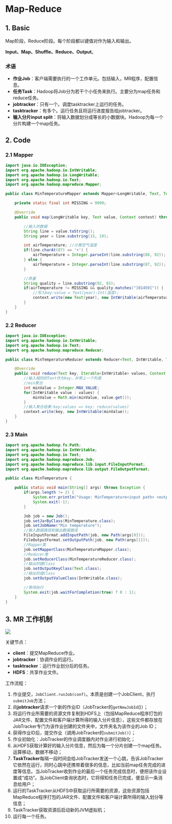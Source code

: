 # Map-Reduce

## 1. Basic

Map阶段，Reduce阶段。每个阶段都以键值对作为输入和输出。

**Input、Map、Shuffle、Reduce、Output**。

### 术语

* **作业Job**：客户端需要执行的一个工作单元。包括输入，MR程序，配置信息。 
* **任务Task**：Hadoop将Job分为若干个小任务来执行。主要分为map任务和reduce任务。 
* **jobtracker**：只有一个。调度tasktracker上运行的任务。 
* **tasktracker**：有多个。运行任务且将运行进度报告给jobtracker。 
* **输入分片input split**：将输入数据划分成等长的小数据块。Hadoop为每一个分片构建一个map任务。

## 2. Code

### 2.1 Mapper

```java
import java.io.IOException;
import org.apache.hadoop.io.IntWritable;
import org.apache.hadoop.io.LongWritable;
import org.apache.hadoop.io.Text;
import org.apache.hadoop.mapreduce.Mapper;

public class MinTemperatureMapper extends Mapper<LongWritable, Text, Text, IntWritable>{

    private static final int MISSING = 9999;

    @Override 
    public void map(LongWritable key, Text value, Context context) throws IOException, InterruptedException {

        //输入的数据
        String line = value.toString();
        String year = line.substring(15, 19);

        int airTemperature; //计算空气温度
        if(line.charAt(87) == '+') {
            airTemperature = Integer.parseInt(line.substring(88, 92));
        } else {
            airTemperature = Integer.parseInt(line.substring(87, 92));
        }

        //质量
        String quality = line.substring(92, 93);
        if(airTemperature != MISSING && quality.matches("[01459]")) {
            //写入key:value = Text(year):Int(温度);
            context.write(new Text(year), new IntWritable(airTemperature));
        }
    }
}
```

### 2.2 Reducer

```java
import java.io.IOException;
import org.apache.hadoop.io.IntWritable;
import org.apache.hadoop.io.Text;
import org.apache.hadoop.mapreduce.Reducer;

public class MinTemperatureReducer extends Reducer<Text, IntWritable, Text, IntWritable> {

    @Override
    public void reduce(Text key, Iterable<IntWritable> values, Context context) throws IOException, InterruptedException {
        //输入相同的Text作为key，并带上一个列表
        //min聚合
        int minValue = Integer.MAX_VALUE;
        for(IntWritable value : values) {
            minValue = Math.min(minValue, value.get());
        }
        //输入聚合结果:key:values => key: reduce(values)
        context.write(key, new IntWritable(minValue));
    }
}
```

### 2.3 Main

```java
import org.apache.hadoop.fs.Path;
import org.apache.hadoop.io.IntWritable;
import org.apache.hadoop.io.Text;
import org.apache.hadoop.mapreduce.Job;
import org.apache.hadoop.mapreduce.lib.input.FileInputFormat;
import org.apache.hadoop.mapreduce.lib.output.FileOutputFormat;

public class MinTemperature {

    public static void main(String[] args) throws Exception {
        if(args.length != 2) {
            System.err.println("Usage: MinTemperature<input path> <output path>");
            System.exit(-1);
        }

        Job job = new Job();
        job.setJarByClass(MinTemperature.class);
        job.setJobName("Min temperature");
        //输入数据路径和输出数据路径
        FileInputFormat.addInputPath(job, new Path(args[0]));
        FileOutputFormat.setOutputPath(job, new Path(args[1]));
        //Mapper类
        job.setMapperClass(MinTemperatureMapper.class);
        //Reducer类
        job.setReducerClass(MinTemperatureReducer.class);
        //输出的键Class
        job.setOutputKeyClass(Text.class);
        //输出的值Class
        job.setOutputValueClass(IntWritable.class);

        //等待执行
        System.exit(job.waitForCompletion(true) ? 0 : 1);
    }
}
```

## 3. MR 工作机制

![](../../../.gitbook/assets/hd5.png)

关键节点：

* **client**：提交MapReduce作业。
* **jobtracker**：协调作业的运行。
* **tasktracker**：运行作业划分后的任务。
* **HDFS**：共享作业文件。

工作流程：

1. 作业提交，`JobClient.runJob(conf)`。本质是创建一个JobClient，执行`submitJob`方法；
2. 向**jobtracker**请求一个新的作业ID（JobTracker的`getNewJobId`\(\)）；
3. 将运行作业所需要的资源文件复制到HDFS上（包括MapReduce程序打包的JAR文件、配置文件和客户端计算所得的输入分片信息），这些文件都存放在JobTracker专门为该作业创建的文件夹中，文件夹名为该作业的Job ID；
4. 获得作业ID后，提交作业（调用JobTracker的`submitJob()`）；
5. 作业初始化：JobTracker的作业调度器内对作业进行初始化；
6. 从HDFS获取计算好的输入分片信息，然后为每一个分片创建一个map任务。运算移动，数据不移动；
7. **TaskTracker**每隔一段时间会给JobTracker发送一个心跳，告诉JobTracker它依然在运行，同时心跳中还携带着很多的信息，比如当前map任务完成的进度等信息。当JobTracker收到作业的最后一个任务完成信息时，便把该作业设置成“成功”。当JobClient查询状态时，它将得知任务已完成，便显示一条消息给用户；
8. 运行的TaskTracker从HDFS中获取运行所需要的资源，这些资源包括MapReduce程序打包的JAR文件、配置文件和客户端计算所得的输入划分等信息；
9. TaskTracker获取资源后启动新的JVM虚拟机；
10. 运行每一个任务。

